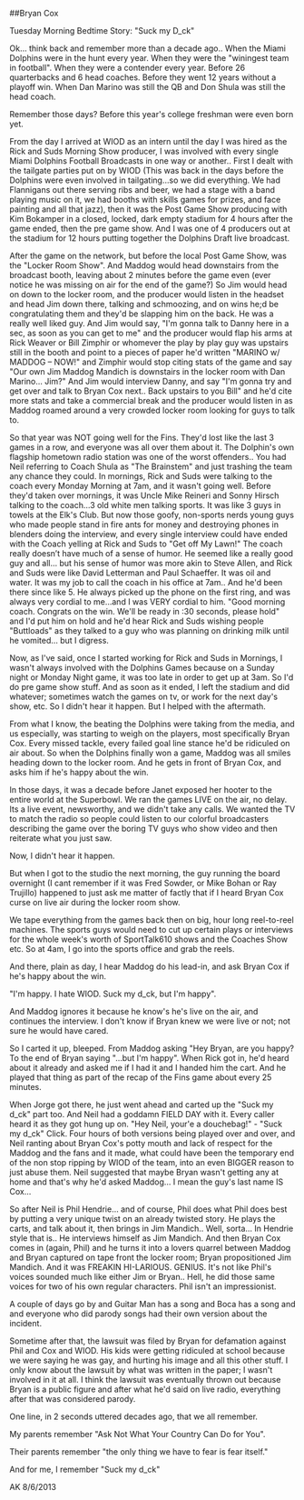 ##Bryan Cox

Tuesday Morning Bedtime Story: "Suck my D_ck"

Ok… think back and remember more than a decade ago.. When the Miami Dolphins were in the hunt every year. When they were the "winingest team in football". When they were a contender every year. Before 26 quarterbacks and 6 head coaches. Before they went 12 years without a playoff win. When Dan Marino was still the QB and Don Shula was still the head coach.

Remember those days? Before this year's college freshman were even born yet.

From the day I arrived at WIOD as an intern until the day I was hired as the Rick and Suds Morning Show producer, I was involved with every single Miami Dolphins Football Broadcasts in one way or another.. First I dealt with the tailgate parties put on by WIOD (This was back in the days before the Dolphins were even involved in tailgating…so we did everything. We had Flannigans out there serving ribs and beer, we had a stage with a band playing music on it, we had booths with skills games for prizes, and face painting and all that jazz), then it was the Post Game Show producing with Kim Bokamper in a closed, locked, dark empty stadium for 4 hours after the game ended, then the pre game show. And I was one of 4 producers out at the stadium for 12 hours putting together the Dolphins Draft live broadcast.

After the game on the network, but before the local Post Game Show, was the "Locker Room Show". And Maddog would head downstairs from the broadcast booth, leaving about 2 minutes before the game even (ever notice he was missing on air for the end of the game?) So Jim would head on down to the locker room, and the producer would listen in the headset and head Jim down there, talking and schmoozing, and on wins he;d be congratulating them and they'd be slapping him on the back. He was a really well liked guy. And Jim would say, "I'm gonna talk to Danny here in a sec, as soon as you can get to me" and the producer would flap his arms at Rick Weaver or Bill Zimphir or whomever the play by play guy was upstairs still in the booth and point to a pieces of paper he'd written "MARINO w/ MADDOG – NOW!" and Zimphir would stop citing stats of the game and say "Our own Jim Maddog Mandich is downstairs in the locker room with Dan Marino… Jim?" And Jim would interview Danny, and say "I'm gonna try and get over and talk to Bryan Cox next.. Back upstairs to you Bill" and he'd cite more stats and take a commercial break and the producer would listen in as Maddog roamed around a very crowded locker room looking for guys to talk to.

So that year was NOT going well for the Fins. They'd lost like the last 3 games in a row, and everyone was all over them about it. The Dolphin's own flagship hometown radio station was one of the worst offenders.. You had Neil referring to Coach Shula as "The Brainstem" and just trashing the team any chance they could. In mornings, Rick and Suds were talking to the coach every Monday Morning at 7am, and it wasn't going well. Before they'd taken over mornings, it was Uncle Mike Reineri and Sonny Hirsch talking to the coach…3 old white men talking sports. It was like 3 guys in towels at the Elk's Club. But now those goofy, non-sports nerds young guys who made people stand in fire ants for money and destroying phones in blenders doing the interview, and every single interview could have ended with the Coach yelling at Rick and Suds to "Get off My Lawn!" The coach really doesn’t have much of a sense of humor. He seemed like a really good guy and all… but his sense of humor was more akin to Steve Allen, and Rick and Suds were like David Letterman and Paul Schaeffer. It was oil and water. It was my job to call the coach in his office at 7am.. And he'd been there since like 5. He always picked up the phone on the first ring, and was always very cordial to me…and I was VERY cordial to him. "Good morning coach. Congrats on the win. We'll be ready in :30 seconds, please hold" and I'd put him on hold and he'd hear Rick and Suds wishing people "Buttloads" as they talked to a guy who was planning on drinking milk until he vomited… but I digress.

Now, as I've said, once I started working for Rick and Suds in Mornings, I wasn't always involved with the Dolphins Games because on a Sunday night or Monday Night game, it was too late in order to get up at 3am. So I'd do pre game show stuff. And as soon as it ended, I left the stadium and did whatever; sometimes watch the games on tv, or work for the next day's show, etc. So I didn't hear it happen. But I helped with the aftermath.

From what I know, the beating the Dolphins were taking from the media, and us especially, was starting to weigh on the players, most specifically Bryan Cox. Every missed tackle, every failed goal line stance he'd be ridiculed on air about. So when the Dolphins finally won a game, Maddog was all smiles heading down to the locker room. And he gets in front of Bryan Cox, and asks him if he's happy about the win.

In those days, it was a decade before Janet exposed her hooter to the entire world at the Superbowl. We ran the games LIVE on the air, no delay. Its a live event, newsworthy, and we didn't take any calls. We wanted the TV to match the radio so people could listen to our colorful broadcasters describing the game over the boring TV guys who show video and then reiterate what you just saw.

Now, I didn't hear it happen.

But when I got to the studio the next morning, the guy running the board overnight (I cant remember if it was Fred Sowder, or Mike Bohan or Ray Trujillo) happened to just ask me matter of factly that if I heard Bryan Cox curse on live air during the locker room show.

We tape everything from the games back then on big, hour long reel-to-reel machines. The sports guys would need to cut up certain plays or interviews for the whole week's worth of SportTalk610 shows and the Coaches Show etc. So at 4am, I go into the sports office and grab the reels.

And there, plain as day, I hear Maddog do his lead-in, and ask Bryan Cox if he's happy about the win.

"I'm happy. I hate WIOD. Suck my d_ck, but I'm happy".

And Maddog ignores it because he know's he's live on the air, and continues the interview. I don't know if Bryan knew we were live or not; not sure he would have cared.

So I carted it up, bleeped. From Maddog asking "Hey Bryan, are you happy? To the end of Bryan saying "…but I'm happy". When Rick got in, he'd heard about it already and asked me if I had it and I handed him the cart. And he played that thing as part of the recap of the Fins game about every 25 minutes.

When Jorge got there, he just went ahead and carted up the "Suck my d_ck" part too. And Neil had a goddamn FIELD DAY with it. Every caller heard it as they got hung up on. "Hey Neil, your'e a douchebag!" - "Suck my d_ck" Click. Four hours of both versions being played over and over, and Neil ranting about Bryan Cox's potty mouth and lack of respect for the Maddog and the fans and it made, what could have been the temporary end of the non stop ripping by WIOD of the team, into an even BIGGER reason to just abuse them. Neil suggested that maybe Bryan wasn't getting any at home and that's why he'd asked Maddog… I mean the guy's last name IS Cox…

So after Neil is Phil Hendrie… and of course, Phil does what Phil does best by putting a very unique twist on an already twisted story. He plays the carts, and talk about it, then brings in Jim Mandich.. Well, sorta… In Hendrie style that is.. He interviews himself as Jim Mandich. And then Bryan Cox comes in (again, Phil) and he turns it into a lovers quarrel between Maddog and Bryan captured on tape front the locker room; Bryan propositioned Jim Mandich. And it was FREAKIN HI-LARIOUS. GENIUS. It's not like Phil's voices sounded much like either Jim or Bryan.. Hell, he did those same voices for two of his own regular characters. Phil isn't an impressionist.

A couple of days go by and Guitar Man has a song and Boca has a song and and everyone who did parody songs had their own version about the incident.

Sometime after that, the lawsuit was filed by Bryan for defamation against Phil and Cox and WIOD. His kids were getting ridiculed at school because we were saying he was gay, and hurting his image and all this other stuff. I only know about the lawsuit by what was written in the paper; I wasn't involved in it at all. I think the lawsuit was eventually thrown out because Bryan is a public figure and after what he'd said on live radio, everything after that was considered parody.

One line, in 2 seconds uttered decades ago, that we all remember.

My parents remember "Ask Not What Your Country Can Do for You".

Their parents remember "the only thing we have to fear is fear itself."

And for me, I remember "Suck my d_ck"

AK 8/6/2013
